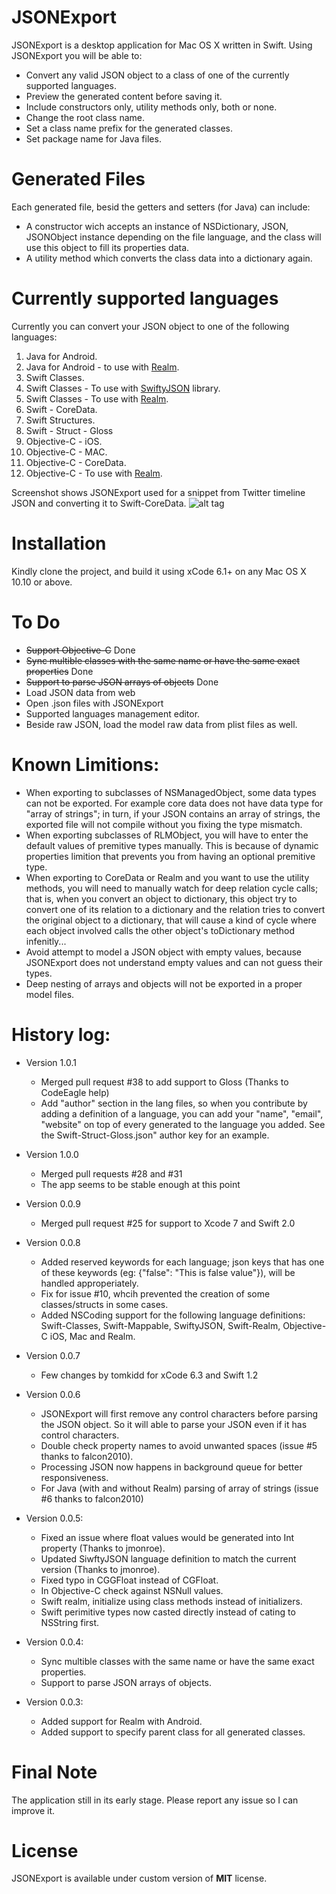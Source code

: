 JSONExport
==========
JSONExport is a desktop application for Mac OS X written in Swift. 
Using JSONExport you will be able to:
* Convert any valid JSON object to a class of one of the currently supported languages.
* Preview the generated content before saving it.
* Include constructors only, utility methods only, both or none.
* Change the root class name.
* Set a class name prefix for the generated classes.
* Set package name for Java files.

Generated Files
========================
Each generated file, besid the getters and setters (for Java) can include:
* A constructor wich accepts an instance of NSDictionary, JSON, JSONObject instance depending on the file language, and the class will use this object to fill its properties data.
* A utility method which converts the class data into a dictionary again.

Currently supported languages
========================
Currently you can convert your JSON object to one of the following languages:

1. Java for Android.
2. Java for Android - to use with [Realm](http://realm.io).
3. Swift Classes.
4. Swift Classes - To use with [SwiftyJSON](https://github.com/SwiftyJSON/SwiftyJSON) library.
5. Swift Classes - To use with [Realm](http://realm.io).
6. Swift - CoreData.
7. Swift Structures.
8. Swift - Struct - Gloss
9. Objective-C - iOS.
10. Objective-C - MAC.
11. Objective-C - CoreData.
12. Objective-C - To use with [Realm](http://realm.io).


Screenshot shows JSONExport used for a snippet from Twitter timeline JSON and converting it to Swift-CoreData.
![alt tag](https://cloud.githubusercontent.com/assets/5157350/5228493/72693010-7713-11e4-9e42-625a8590424a.png)

Installation
========================
Kindly clone the project, and build it using xCode 6.1+ on any Mac OS X 10.10 or above.

To Do
========================
* ~~Support Objective-C~~ Done
* ~~Sync multible classes with the same name or have the same exact properties~~ Done
* ~~Support to parse JSON arrays of objects~~ Done
* Load JSON data from web
* Open .json files with JSONExport
* Supported languages management editor.
* Beside raw JSON, load the model raw data from plist files as well.


Known Limitions:
========================
* When exporting to subclasses of NSManagedObject, some data types can not be exported. For example core data does not have data type for "array of strings"; in turn, if your JSON contains an array of strings, the exported file will not compile without you fixing the type mismatch.
* When exporting subclasses of RLMObject, you will have to enter the default values of premitive types manually. This is because of dynamic properties limition that prevents you from having an optional premitive type.
* When exporting to CoreData or Realm and you want to use the utility methods, you will need to manually watch for deep relation cycle calls; that is, when you convert an object to dictionary, this object try to convert one of its relation to a dictionary and the relation tries to convert the original object to a dictionary, that will cause a kind of cycle where each object involved calls the other object's toDictionary method infenitly...
* Avoid attempt to model a JSON object with empty values, because JSONExport does not understand empty values and can not guess their types.
* Deep nesting of arrays and objects will not be exported in a proper model files.

History log:
========================
* Version 1.0.1
	- Merged pull request #38 to add support to Gloss (Thanks to CodeEagle help)
	- Add "author" section in the lang files, so when you contribute by adding a definition of a language, you can add your "name", "email", "website" on top of every generated to the language you added. See the Swift-Struct-Gloss.json" author key for an example.

* Version 1.0.0
	- Merged pull requests #28 and #31
	- The app seems to be stable enough at this point

* Version 0.0.9
  - Merged pull request #25 for support to Xcode 7 and Swift 2.0
* Version 0.0.8
  - Added reserved keywords for each language; json keys that has one of these keywords (eg: {"false": "This is false value"}), will be handled approperiately.
  - Fix for issue #10, whcih prevented the creation of some classes/structs in some cases.
  - Added NSCoding support for the following language definitions: Swift-Classes, Swift-Mappable, SwiftyJSON, Swift-Realm, Objective-C iOS, Mac and Realm.

* Version 0.0.7
  - Few changes by tomkidd for xCode 6.3 and Swift 1.2

* Version 0.0.6
  - JSONExport will first remove any control characters before parsing the JSON object. So it will able to parse your JSON even if it has control characters.
  - Double check property names to avoid unwanted spaces (issue #5 thanks to falcon2010).
  - Processing JSON now happens in background queue for better responsiveness.
  - For Java (with and without Realm) parsing of array of strings (issue #6 thanks to falcon2010)

* Version 0.0.5:
  - Fixed an issue where float values would be generated into Int property (Thanks to jmonroe).
  - Updated SiwftyJSON language definition to match the current version (Thanks to  jmonroe).
  - Fixed typo in CGGFloat instead of CGFloat.
  - In Objective-C check against NSNull values.
  - Swift realm, initialize using class methods instead of initializers.
  - Swift perimitive types now casted directly instead of cating to NSString first.

* Version 0.0.4:
  - Sync multible classes with the same name or have the same exact properties.
  - Support to parse JSON arrays of objects.

* Version 0.0.3:
  - Added support for Realm with Android.
  - Added support to specify parent class for all generated classes.

Final Note
========================
The application still in its early stage. Please report any issue so I can improve it.

License
========================
JSONExport is available under custom version of **MIT** license.
